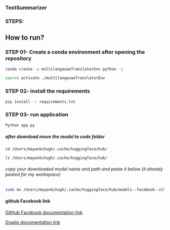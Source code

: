 ### TextSummarizer

### STEPS:
## How to run? 
### STEP 01- Create a conda environment after opening the repository
```bash
conda create -p multilangauaeTranslatorEnv python -y
```

```bash
source activate ./multilangauaeTranslatorEnv
```

### STEP 02- install the requirements
```bash
pip install -r requirements.txt
```

### STEP 03- run application
```bash
Python app.py
```

##### after download move the model to code folder
```
cd /Users/mayankchugh/.cache/huggingface/hub/

ls /Users/mayankchugh/.cache/huggingface/hub/
```
###### copy your downloaded model name and path and paste it below (it already pasted for my workspace)
```bash 
sudo mv /Users/mayankchugh/.cache/huggingface/hub/models--facebook--nllb-200-distilled-600M /Users/mayankchugh/gitRepos/mayankchugh.learning/HuggingFace-ML-GenerativeAI-Gradio-Streamlit-Apps/Models/models--facebook--nllb-200-distilled-600M
```

#### github Facebook link
[GitHub Facebook documentation link](https://github.com/facebookresearch/flores/blob/main/flores200/README.md)


[Gradio documentation link](https://www.gradio.app/docs/gradio/file)
